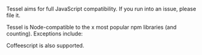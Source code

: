 Tessel aims for full JavaScript compatibility. If you run into an issue, please file it.

Tessel is Node-compatible to the x most popular npm libraries (and counting).
Exceptions include:


Coffeescript is also supported.

